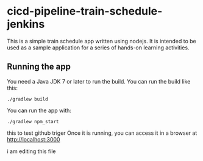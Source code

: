 # cicd-pipeline-train-schedule-jenkins

This is a simple train schedule app written using nodejs. It is intended to be used as a sample application for a series of hands-on learning activities.

## Running the app

You need a Java JDK 7 or later to run the build. You can run the build like this:

    ./gradlew build

You can run the app with:

    ./gradlew npm_start

this to test github triger 
Once it is running, you can access it in a browser at [http://localhost:3000](http://localhost:3000)

i am editing this file
